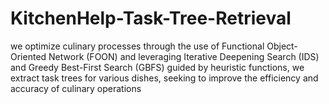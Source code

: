 # KitchenHelp-Task-Tree-Retrieval
we optimize culinary processes through the use of Functional Object-Oriented Network (FOON) and leveraging Iterative Deepening Search (IDS) and Greedy Best-First Search (GBFS) guided by heuristic functions, we extract task trees for various dishes, seeking to improve the efficiency and accuracy of culinary operations
